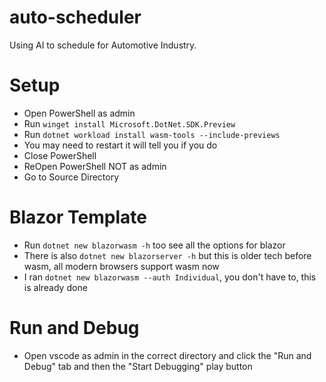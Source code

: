 # auto-scheduler
Using AI to schedule for Automotive Industry.

# Setup
- Open PowerShell as admin
- Run `winget install Microsoft.DotNet.SDK.Preview`
- Run `dotnet workload install wasm-tools --include-previews`
- You may need to restart it will tell you if you do
- Close PowerShell
- ReOpen PowerShell NOT as admin
- Go to Source Directory

# Blazor Template
- Run `dotnet new blazorwasm -h` too see all the options for blazor
- There is also `dotnet new blazorserver -h` but this is older tech before wasm, all modern browsers support wasm now
- I ran `dotnet new blazorwasm --auth Individual`, you don't have to, this is already done

# Run and Debug
- Open vscode as admin in the correct directory and click the "Run and Debug" tab and then the "Start Debugging" play button
